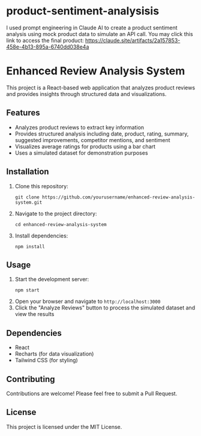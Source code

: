 # product-sentiment-analysisis
I used prompt engineering in Claude AI to create a product sentiment analysis using mock product data to simulate an API call. You may click this link to access the final product: https://claude.site/artifacts/2a157853-458e-4b13-895a-6740dd038e4a

# Enhanced Review Analysis System

This project is a React-based web application that analyzes product reviews and provides insights through structured data and visualizations.

## Features

- Analyzes product reviews to extract key information
- Provides structured analysis including date, product, rating, summary, suggested improvements, competitor mentions, and sentiment
- Visualizes average ratings for products using a bar chart
- Uses a simulated dataset for demonstration purposes

## Installation

1. Clone this repository:
   ```
   git clone https://github.com/yourusername/enhanced-review-analysis-system.git
   ```
2. Navigate to the project directory:
   ```
   cd enhanced-review-analysis-system
   ```
3. Install dependencies:
   ```
   npm install
   ```

## Usage

1. Start the development server:
   ```
   npm start
   ```
2. Open your browser and navigate to `http://localhost:3000`
3. Click the "Analyze Reviews" button to process the simulated dataset and view the results

## Dependencies

- React
- Recharts (for data visualization)
- Tailwind CSS (for styling)

## Contributing

Contributions are welcome! Please feel free to submit a Pull Request.

## License

This project is licensed under the MIT License.
